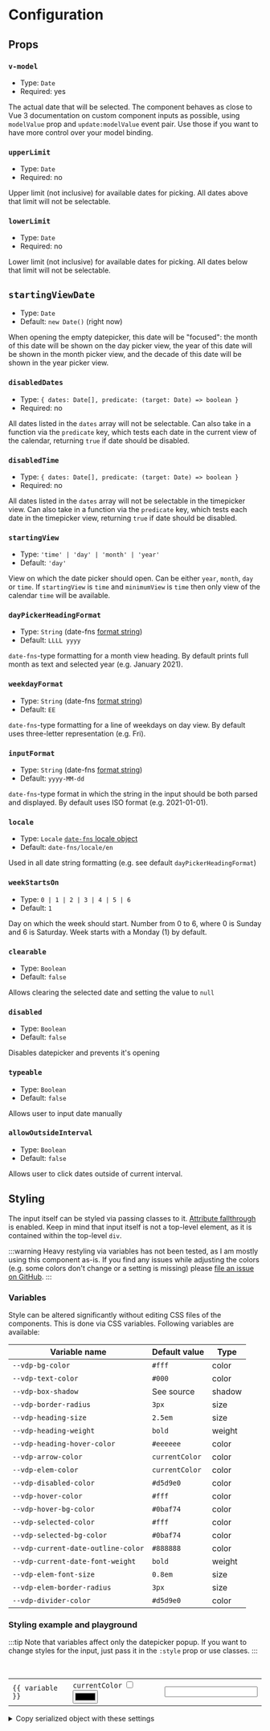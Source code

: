 # Configuration

## Props

### `v-model`

- Type: `Date`
- Required: yes

The actual date that will be selected. The component behaves as close to Vue 3 documentation on custom component inputs as possible, using `modelValue` prop and `update:modelValue` event pair. Use those if you want to have more control over your model binding.

### `upperLimit`

- Type: `Date`
- Required: no

Upper limit (not inclusive) for available dates for picking. All dates above that limit will not be selectable.

### `lowerLimit`

- Type: `Date`
- Required: no

Lower limit (not inclusive) for available dates for picking. All dates below that limit will not be selectable.

## `startingViewDate`
- Type: `Date`
- Default: `new Date()` (right now)

When opening the empty datepicker, this date will be "focused": the month of this date will be shown on the day picker view, the year of this date will be shown in the month picker view, and the decade of this date will be shown in the year picker view.

### `disabledDates`

- Type: `{ dates: Date[], predicate: (target: Date) => boolean }`
- Required: no

All dates listed in the `dates` array will not be selectable. Can also take in a function via the `predicate` key, which
tests each date in the current view of the calendar, returning `true` if date should be disabled.

### `disabledTime`

- Type: `{ dates: Date[], predicate: (target: Date) => boolean }`
- Required: no

All dates listed in the `dates` array will not be selectable in the timepicker view. Can also take in a function via the `predicate` key, which
tests each date in the timepicker view, returning `true` if date should be disabled.

### `startingView`

- Type: `'time' | 'day' | 'month' | 'year'`
- Default: `'day'`

View on which the date picker should open. Can be either `year`, `month`, `day` or `time`. If `startingView` is `time` and `minimumView` is `time` then only view of the calendar `time` will be available.

### `dayPickerHeadingFormat`

- Type: `String` (date-fns [format string](https://date-fns.org/docs/format))
- Default: `LLLL yyyy`

`date-fns`-type formatting for a month view heading. By default prints full month as text and selected year (e.g. January 2021).

### `weekdayFormat`

- Type: `String` (date-fns [format string](https://date-fns.org/docs/format))
- Default: `EE`

`date-fns`-type formatting for a line of weekdays on day view. By default uses three-letter representation (e.g. Fri).

### `inputFormat`

- Type: `String` (date-fns [format string](https://date-fns.org/docs/format))
- Default: `yyyy-MM-dd`

`date-fns`-type format in which the string in the input should be both parsed and displayed. By default uses ISO format (e.g. 2021-01-01).

### `locale`

- Type: `Locale` [`date-fns` locale object](https://date-fns.org/v2.16.1/docs/I18n#usage)
- Default: `date-fns/locale/en`

Used in all date string formatting (e.g. see default `dayPickerHeadingFormat`)

### `weekStartsOn`

- Type: `0 | 1 | 2 | 3 | 4 | 5 | 6`
- Default: `1`

Day on which the week should start. Number from 0 to 6, where 0 is Sunday and 6 is Saturday. Week starts with a Monday (1) by default.

### `clearable`

- Type: `Boolean`
- Default: `false`

Allows clearing the selected date and setting the value to `null`

### `disabled`

- Type: `Boolean`
- Default: `false`

Disables datepicker and prevents it's opening

### `typeable`

- Type: `Boolean`
- Default: `false`

Allows user to input date manually

### `allowOutsideInterval`

- Type: `Boolean`
- Default: `false`

Allows user to click dates outside of current interval.

## Styling

The input itself can be styled via passing classes to it. [Attribute fallthrough](https://v3.vuejs.org/guide/component-attrs.html#disabling-attribute-inheritance) is enabled. Keep in mind that input itself is not a top-level element, as it is contained within the top-level `div`.

:::warning
Heavy restyling via variables has not been tested, as I am mostly using this component as-is. If you find any issues while adjusting the colors (e.g. some colors don't change or a setting is missing) please [file an issue on GitHub](https://github.com/icehaunter/vue3-datepicker/issues).
:::

### Variables

Style can be altered significantly without editing CSS files of the components. This is done via CSS variables. Following variables are available:

| Variable name                      | Default value  | Type   |
| ---------------------------------- | -------------- | ------ |
| `--vdp-bg-color`                   | `#fff`         | color  |
| `--vdp-text-color`                 | `#000`         | color  |
| `--vdp-box-shadow`                 | See source     | shadow |
| `--vdp-border-radius`              | `3px`          | size   |
| `--vdp-heading-size`               | `2.5em`        | size   |
| `--vdp-heading-weight`             | `bold`         | weight |
| `--vdp-heading-hover-color`        | `#eeeeee`      | color  |
| `--vdp-arrow-color`                | `currentColor` | color  |
| `--vdp-elem-color`                 | `currentColor` | color  |
| `--vdp-disabled-color`             | `#d5d9e0`      | color  |
| `--vdp-hover-color`                | `#fff`         | color  |
| `--vdp-hover-bg-color`             | `#0baf74`      | color  |
| `--vdp-selected-color`             | `#fff`         | color  |
| `--vdp-selected-bg-color`          | `#0baf74`      | color  |
| `--vdp-current-date-outline-color` | `#888888`      | color  |
| `--vdp-current-date-font-weight`   | `bold`         | weight |
| `--vdp-elem-font-size`             | `0.8em`        | size   |
| `--vdp-elem-border-radius`         | `3px`          | size   |
| `--vdp-divider-color`              | `#d5d9e0`      | color  |

### Styling example and playground

:::tip
Note that variables affect only the datepicker popup. If you want to change styles for the input, just pass it in the `:style` prop or use classes.
:::

<script setup>
import Datepicker from '../src/datepicker/Datepicker.vue'
import { ref, reactive, computed } from 'vue'
const picked = ref(new Date())

const variables = reactive({
  '--vdp-bg-color': { value: '#ffffff', type: 'color' },
  '--vdp-text-color': { value: '#000000', type: 'color' },
  '--vdp-box-shadow': { value: '0 4px 10px 0 rgba(128, 144, 160, 0.1), 0 0 1px 0 rgba(128, 144, 160, 0.81)', type: 'shadow' },
  '--vdp-border-radius': { value: '3px', type: 'size' },
  '--vdp-heading-size': { value: '2.5em', type: 'size' },
  '--vdp-heading-weight': { value: 'bold', type: 'weight' },
  '--vdp-heading-hover-color': { value: '#eeeeee', type: 'color' },
  '--vdp-arrow-color': { value: 'currentColor', type: 'color' },
  '--vdp-elem-color': { value: 'currentColor', type: 'color' },
  '--vdp-disabled-color': { value: '#d5d9e0', type: 'color' },
  '--vdp-hover-color': { value: '#ffffff', type: 'color' },
  '--vdp-hover-bg-color': { value: '#0baf74', type: 'color' },
  '--vdp-selected-color': { value: '#ffffff', type: 'color' },
  '--vdp-selected-bg-color': { value: '#0baf74', type: 'color' },
  '--vdp-current-date-outline-color': { value: '#888888', type: 'color'},
  '--vdp-current-date-font-weight': { value: 'bold', type: 'weight'},
  '--vdp-elem-font-size': { value: '0.8em', type: 'size' },
  '--vdp-elem-border-radius': { value: '3px', type: 'size' },
  '--vdp-divider-color': { value: '#d5d9e0', type: 'color' },
})

const styleObj = computed(() =>
  Object.entries(variables)
    .map(([k, { value }]) => [k, value])
    .reduce((acc, [k, v]) => {
      acc[k] = v
      return acc
    }, {})
)
</script>

<br />
<Datepicker :style="{...styleObj, padding: '4px'}" v-model="picked" />

<table>
<tr v-for="(value, variable) in variables" :key="variable">
<td>
<code>{{ variable }}</code>
</td>
<td v-if="value.type === 'color'">
  <label><code>currentColor</code> <input type="checkbox" v-model="value.value" true-value="currentColor" false-value="#000000"></label>
  &nbsp;

  <input v-if="value.value !== 'currentColor'" type="color" v-model="value.value" />
</td>
<td v-else>
  <input type="text" v-model="value.value">
</td>
</tr>
</table>

<details>
  <summary>Copy serialized object with these settings</summary>
  
  <div class="language-json">
    <pre><code>{{ styleObj }}</code></pre>
  </div>
</details>
